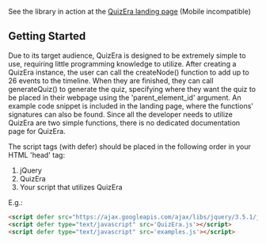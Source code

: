 See the library in action at the [QuizEra landing page](https://quiz-era.herokuapp.com/) (Mobile incompatible)

## Getting Started
Due to its target audience, QuizEra is designed to be extremely simple to use, requiring little programming knowledge to utilize. After creating a QuizEra instance, the user can call the createNode() function to add up to 26 events to the timeline. When they are finished, they can call generateQuiz() to generate the quiz, specifying where they want the quiz to be placed in their webpage using the 'parent_element_id' argument. An example code snippet is included in the landing page, where the functions' signatures can also be found. Since all the developer needs to utilize QuizEra are two simple functions, there is no dedicated documentation page for QuizEra.

The script tags (with defer) should be placed in the following order in your HTML 'head' tag:
1. jQuery
2. QuizEra
3. Your script that utilizes QuizEra

E.g.:
```HTML
<script defer src="https://ajax.googleapis.com/ajax/libs/jquery/3.5.1/jquery.min.js"></script>
<script defer type="text/javascript" src='QuizEra.js'></script>
<script defer type="text/javascript" src='examples.js'></script>
```
